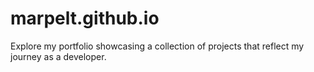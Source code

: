 # marpelt.github.io
Explore my portfolio showcasing a collection of projects that reflect my journey as a developer.
